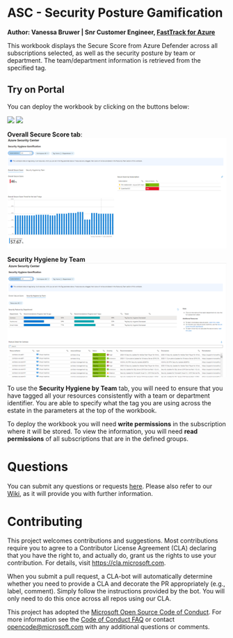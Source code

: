 # ASC - Security Posture Gamification
**Author: Vanessa Bruwer | Snr Customer Engineer, [FastTrack for Azure](https://aka.ms/fasttrackforazure)**

This workbook displays the Secure Score from Azure Defender across all subscriptions selected, as well as the security posture by team or department. The team/department information is retrieved from the specified tag.

## Try on Portal
You can deploy the workbook by clicking on the buttons below:

<a href="https://portal.azure.com/#create/Microsoft.Template/uri/https%3A%2F%2Fraw.githubusercontent.com%2FAzure%2FAzure-Security-Center%2Fmaster%2FWorkbooks%2FSecure%2520Score%2520Gamification%2FarmTemplate.json" target="_blank"><img src="https://aka.ms/deploytoazurebutton"/></a>
<a href="https://portal.azure.us/#create/Microsoft.Template/uri/https%3A%2F%2Fraw.githubusercontent.com%2FAzure%2FAzure-Security-Center%2Fmaster%2FWorkbooks%2FSecure%2520Score%2520Gamification%2FarmTemplate.json" target="_blank"><img src="https://aka.ms/deploytoazuregovbutton"/></a>

**Overall Secure Score tab**:
![Workbook Overview2](./workbook-securescore.png)

**Security Hygiene by Team**
![Workbook Overview](./workbook-hygienebyteam.png)

To use the **Security Hygiene by Team** tab, you will need to ensure that you have tagged all your resources consistently with a team or department identifier. You are able to specify what the tag you are using across the estate in the parameters at the top of the workbook.

To deploy the workbook you will need **write permissions** in the subscription where it will be stored. To view the information, you will need **read permissions** of all subscriptions that are in the defined groups. 

# Questions
You can submit any questions or requests [here](https://github.com/Azure/Azure-Security-Center/issues). Please also refer to our [Wiki](https://github.com/Azure/Azure-Security-Center/wiki#resources), as it will provide you with further information.

# Contributing

This project welcomes contributions and suggestions.  Most contributions require you to agree to a
Contributor License Agreement (CLA) declaring that you have the right to, and actually do, grant us
the rights to use your contribution. For details, visit https://cla.microsoft.com.

When you submit a pull request, a CLA-bot will automatically determine whether you need to provide
a CLA and decorate the PR appropriately (e.g., label, comment). Simply follow the instructions
provided by the bot. You will only need to do this once across all repos using our CLA.

This project has adopted the [Microsoft Open Source Code of Conduct](https://opensource.microsoft.com/codeofconduct/).
For more information see the [Code of Conduct FAQ](https://opensource.microsoft.com/codeofconduct/faq/) or
contact [opencode@microsoft.com](mailto:opencode@microsoft.com) with any additional questions or comments.
